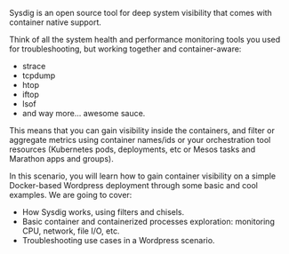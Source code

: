 Sysdig is an open source tool for deep system visibility that comes with container native support.

Think of all the system health and performance monitoring tools you used for troubleshooting, but working together and container-aware:

- strace
- tcpdump
- htop
- iftop
- lsof
- and way more... awesome sauce.

This means that you can gain visibility inside the containers, and filter or aggregate metrics using container names/ids or your orchestration tool resources (Kubernetes pods, deployments, etc or Mesos tasks and Marathon apps and groups).

In this scenario, you will learn how to gain container visibility on a simple Docker-based Wordpress deployment through some basic and cool examples. We are going to cover:

- How Sysdig works, using filters and chisels.
- Basic container and containerized processes exploration: monitoring CPU, network, file I/O, etc.
- Troubleshooting use cases in a Wordpress scenario.
